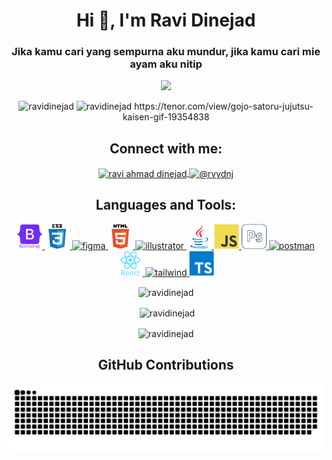 <h1 align="center">Hi 👋, I'm Ravi Dinejad</h1>
<h3 align="center">Jika kamu cari yang sempurna aku mundur, jika kamu cari mie ayam aku nitip</h3>

<div align="center">
    <img src="https://media.tenor.com/rH0jFMF5z3AAAAAC/kirito-sao.gif" width="300px">
</div>

<p align="center">
  <img src="https://komarev.com/ghpvc/?username=ravidinejad&label=Profile%20views&color=0e75b6&style=flat" alt="ravidinejad" />
     <img src=" https://tenor.com/view/gojo-satoru-jujutsu-kaisen-gif-19354838" alt="ravidinejad" />
  https://tenor.com/view/gojo-satoru-jujutsu-kaisen-gif-19354838
</p>

<h2 align="center">Connect with me:</h2>
<div align="center">
<p align="center">
  <a href="https://id.linkedin.com/in/ravi-ahmad-dinejad-546bba2a7" target="_blank">
    <img align="center" src="https://raw.githubusercontent.com/rahuldkjain/github-profile-readme-generator/master/src/images/icons/Social/linked-in-alt.svg" alt="ravi ahmad dinejad" height="30" width="40" />
  </a>
  <a href="https://www.instagram.com/rvydnj/?hl=id" target="_blank">
    <img align="center" src="https://raw.githubusercontent.com/rahuldkjain/github-profile-readme-generator/master/src/images/icons/Social/instagram.svg" alt="@rvydnj" height="30" width="40" />
  </a>
</p>

<h2 align="center">Languages and Tools:</h2>
<div align="center"> <!-- Centering container -->
  <p align="center"> 
    <a href="https://getbootstrap.com" target="_blank" rel="noreferrer"> 
      <img src="https://raw.githubusercontent.com/devicons/devicon/master/icons/bootstrap/bootstrap-plain-wordmark.svg" alt="bootstrap" width="40" height="40"/> 
    </a> 
    <a href="https://www.w3schools.com/css/" target="_blank" rel="noreferrer"> 
      <img src="https://raw.githubusercontent.com/devicons/devicon/master/icons/css3/css3-original-wordmark.svg" alt="css3" width="40" height="40"/> 
    </a> 
    <a href="https://www.figma.com/" target="_blank" rel="noreferrer"> 
      <img src="https://www.vectorlogo.zone/logos/figma/figma-icon.svg" alt="figma" width="40" height="40"/> 
    </a> 
    <a href="https://www.w3.org/html/" target="_blank" rel="noreferrer"> 
      <img src="https://raw.githubusercontent.com/devicons/devicon/master/icons/html5/html5-original-wordmark.svg" alt="html5" width="40" height="40"/> 
    </a> 
    <a href="https://www.adobe.com/in/products/illustrator.html" target="_blank" rel="noreferrer"> 
      <img src="https://www.vectorlogo.zone/logos/adobe_illustrator/adobe_illustrator-icon.svg" alt="illustrator" width="40" height="40"/> 
    </a> 
    <a href="https://www.java.com" target="_blank" rel="noreferrer"> 
      <img src="https://raw.githubusercontent.com/devicons/devicon/master/icons/java/java-original.svg" alt="java" width="40" height="40"/> 
    </a> 
    <a href="https://developer.mozilla.org/en-US/docs/Web/JavaScript" target="_blank" rel="noreferrer"> 
      <img src="https://raw.githubusercontent.com/devicons/devicon/master/icons/javascript/javascript-original.svg" alt="javascript" width="40" height="40"/> 
    </a> 
    <a href="https://www.photoshop.com/en" target="_blank" rel="noreferrer"> 
      <img src="https://raw.githubusercontent.com/devicons/devicon/master/icons/photoshop/photoshop-line.svg" alt="photoshop" width="40" height="40"/> 
    </a> 
    <a href="https://postman.com" target="_blank" rel="noreferrer"> 
      <img src="https://www.vectorlogo.zone/logos/getpostman/getpostman-icon.svg" alt="postman" width="40" height="40"/> 
    </a> 
    <a href="https://reactjs.org/" target="_blank" rel="noreferrer"> 
      <img src="https://raw.githubusercontent.com/devicons/devicon/master/icons/react/react-original-wordmark.svg" alt="react" width="40" height="40"/> 
    </a> 
    <a href="https://tailwindcss.com/" target="_blank" rel="noreferrer"> 
      <img src="https://www.vectorlogo.zone/logos/tailwindcss/tailwindcss-icon.svg" alt="tailwind" width="40" height="40"/> 
    </a> 
    <a href="https://www.typescriptlang.org/" target="_blank" rel="noreferrer"> 
      <img src="https://raw.githubusercontent.com/devicons/devicon/master/icons/typescript/typescript-original.svg" alt="typescript" width="40" height="40"/> 
    </a> 
  </p>
</div> <!-- End of centering container -->


<p align="center">
  <img align="center" src="https://github-readme-stats.vercel.app/api/top-langs?username=ravidinejad&show_icons=true&locale=en&layout=compact" alt="ravidinejad" />
</p>

<p align="center">&nbsp;<img align="center" src="https://github-readme-stats.vercel.app/api?username=ravidinejad&show_icons=true&locale=en" alt="ravidinejad" /></p>

<p align="center"><img align="center" src="https://github-readme-streak-stats.herokuapp.com/?user=ravidinejad&" alt="ravidinejad" /></p>

<h2 align="center">GitHub Contributions </h2>
<p align="center"><img alt="snake eating my contributions" src="https://raw.githubusercontent.com/salesp07/salesp07/output/github-contribution-grid-snake.svg" /></p>
